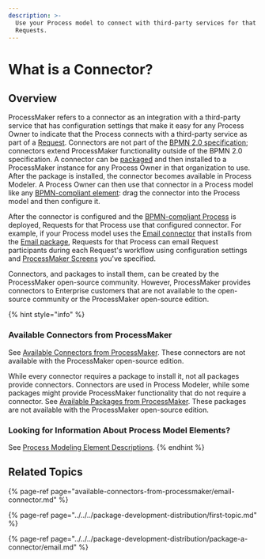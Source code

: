 ```yaml
---
description: >-
  Use your Process model to connect with third-party services for that Process's
  Requests.
---
```


# What is a Connector?

## Overview

ProcessMaker refers to a connector as an integration with a third-party service that has configuration settings that make it easy for any Process Owner to indicate that the Process connects with a third-party service as part of a [Request](../../../using-processmaker/requests/what-is-a-request.md). Connectors are not part of the [BPMN 2.0 specification](https://www.omg.org/spec/BPMN/2.0/About-BPMN/); connectors extend ProcessMaker functionality outside of the BPMN 2.0 specification. A connector can be [packaged](../../../package-development-distribution/first-topic.md) and then installed to a ProcessMaker instance for any Process Owner in that organization to use. After the package is installed, the connector becomes available in Process Modeler. A Process Owner can then use that connector in a Process model like any [BPMN-compliant element](../model-your-process/process-modeling-element-descriptions.md): drag the connector into the Process model and then configure it.

After the connector is configured and the [BPMN-compliant Process](../validate-bpmn-2.0-compliance.md) is deployed, Requests for that Process use that configured connector. For example, if your Process model uses the [Email connector](available-connectors-from-processmaker/email-connector.md) that installs from the [Email package](../../../package-development-distribution/package-a-connector/email.md), Requests for that Process can email Request participants during each Request's workflow using configuration settings and [ProcessMaker Screens](../../design-forms/screens-builder/types-for-screens.md#email) you've specified.

Connectors, and packages to install them, can be created by the ProcessMaker open-source community. However, ProcessMaker provides connectors to Enterprise customers that are not available to the open-source community or the ProcessMaker open-source edition.

{% hint style="info" %}
### Available Connectors from ProcessMaker

See [Available Connectors from ProcessMaker](available-connectors-from-processmaker/). These connectors are not available with the ProcessMaker open-source edition.

While every connector requires a package to install it, not all packages provide connectors. Connectors are used in Process Modeler, while some packages might provide ProcessMaker functionality that do not require a connector. See [Available Packages from ProcessMaker](../../../package-development-distribution/package-a-connector/). These packages are not available with the ProcessMaker open-source edition.

### Looking for Information About Process Model Elements?

See [Process Modeling Element Descriptions](../model-your-process/process-modeling-element-descriptions.md).
{% endhint %}

## Related Topics

{% page-ref page="available-connectors-from-processmaker/email-connector.md" %}

{% page-ref page="../../../package-development-distribution/first-topic.md" %}

{% page-ref page="../../../package-development-distribution/package-a-connector/email.md" %}

